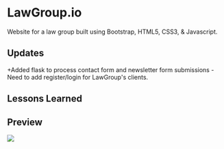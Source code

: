 # LawGroup.io

Website for a law group built using Bootstrap, HTML5, CSS3, & Javascript.


## Updates
+Added flask to process contact form and newsletter form submissions
-Need to add register/login for LawGroup's clients.

## Lessons Learned

## Preview

![](assets/demo.gif)
